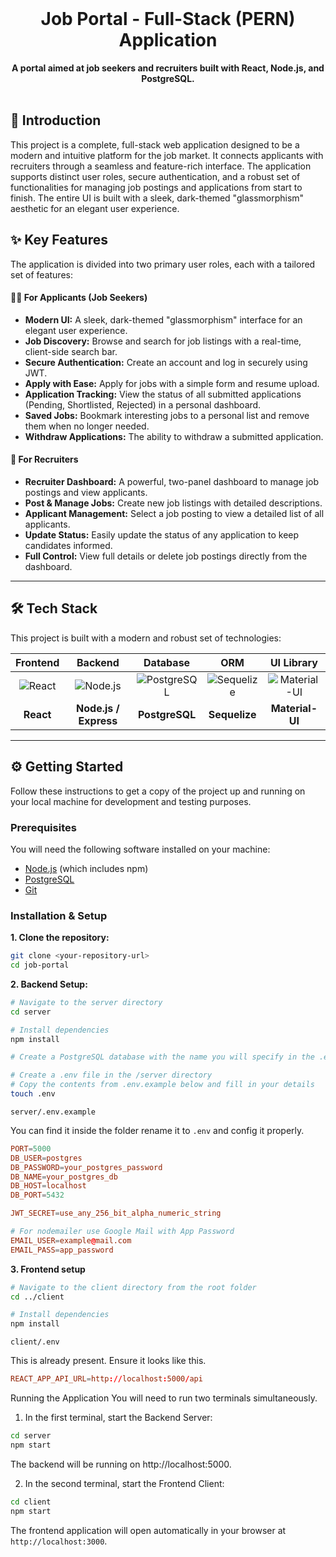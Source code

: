 <div align="center">
  <br />
  <h1>
    Job Portal - Full-Stack (PERN) Application
  </h1>
  <strong>A portal aimed at job seekers and recruiters built with React, Node.js, and PostgreSQL.</strong>
  <br />
  <br />
</div>

## 🚀 Introduction

This project is a complete, full-stack web application designed to be a modern and intuitive platform for the job market. It connects applicants with recruiters through a seamless and feature-rich interface. The application supports distinct user roles, secure authentication, and a robust set of functionalities for managing job postings and applications from start to finish. The entire UI is built with a sleek, dark-themed "glassmorphism" aesthetic for an elegant user experience.

## ✨ Key Features

The application is divided into two primary user roles, each with a tailored set of features:

#### 👨‍💻 **For Applicants (Job Seekers)**

* **Modern UI:** A sleek, dark-themed "glassmorphism" interface for an elegant user experience.
* **Job Discovery:** Browse and search for job listings with a real-time, client-side search bar.
* **Secure Authentication:** Create an account and log in securely using JWT.
* **Apply with Ease:** Apply for jobs with a simple form and resume upload.
* **Application Tracking:** View the status of all submitted applications (Pending, Shortlisted, Rejected) in a personal dashboard.
* **Saved Jobs:** Bookmark interesting jobs to a personal list and remove them when no longer needed.
* **Withdraw Applications:** The ability to withdraw a submitted application.

#### 💼 **For Recruiters**

* **Recruiter Dashboard:** A powerful, two-panel dashboard to manage job postings and view applicants.
* **Post & Manage Jobs:** Create new job listings with detailed descriptions.
* **Applicant Management:** Select a job posting to view a detailed list of all applicants.
* **Update Status:** Easily update the status of any application to keep candidates informed.
* **Full Control:** View full details or delete job postings directly from the dashboard.

---

## 🛠️ Tech Stack

This project is built with a modern and robust set of technologies:

| Frontend | Backend | Database | ORM | UI Library |
| :---: | :---: | :---: | :---: | :---: |
| ![React][React.js] | ![Node.js][Node.js] | ![PostgreSQL][PostgreSQL] | ![Sequelize][Sequelize] | ![Material-UI][Material-UI] |
| **React** | **Node.js / Express** | **PostgreSQL** | **Sequelize** | **Material-UI** |

[React.js]: https://img.shields.io/badge/React-20232A?style=for-the-badge&logo=react&logoColor=61DAFB
[Node.js]: https://img.shields.io/badge/Node.js-339933?style=for-the-badge&logo=nodedotjs&logoColor=white
[PostgreSQL]: https://img.shields.io/badge/PostgreSQL-316192?style=for-the-badge&logo=postgresql&logoColor=white
[Sequelize]: https://img.shields.io/badge/Sequelize-52B0E7?style=for-the-badge&logo=sequelize&logoColor=white
[Material-UI]: https://img.shields.io/badge/Material--UI-0081CB?style=for-the-badge&logo=mui&logoColor=white

---

## ⚙️ Getting Started

Follow these instructions to get a copy of the project up and running on your local machine for development and testing purposes.

### Prerequisites

You will need the following software installed on your machine:

* [Node.js](https://nodejs.org/en/) (which includes npm)
* [PostgreSQL](https://www.postgresql.org/download/)
* [Git](https://git-scm.com/downloads)

### Installation & Setup

**1. Clone the repository:**

```bash
git clone <your-repository-url>
cd job-portal
```

**2. Backend Setup:**

```bash
# Navigate to the server directory
cd server

# Install dependencies
npm install

# Create a PostgreSQL database with the name you will specify in the .env file (e.g., job_portal_dev)

# Create a .env file in the /server directory
# Copy the contents from .env.example below and fill in your details
touch .env
```

`server/.env.example`

You can find it inside the folder rename it to `.env` and config it properly.

```conf
PORT=5000
DB_USER=postgres
DB_PASSWORD=your_postgres_password
DB_NAME=your_postgres_db
DB_HOST=localhost
DB_PORT=5432

JWT_SECRET=use_any_256_bit_alpha_numeric_string

# For nodemailer use Google Mail with App Password
EMAIL_USER=example@mail.com
EMAIL_PASS=app_password
```

**3. Frontend setup**

```bash
# Navigate to the client directory from the root folder
cd ../client

# Install dependencies
npm install
```

`client/.env`

This is already present. Ensure it looks like this.

```conf
REACT_APP_API_URL=http://localhost:5000/api
```
Running the Application
You will need to run two terminals simultaneously.

1. In the first terminal, start the Backend Server:

```bash
cd server
npm start
```

The backend will be running on http://localhost:5000.

2. In the second terminal, start the Frontend Client:

```bash
cd client
npm start
```

The frontend application will open automatically in your browser at `http://localhost:3000`.
